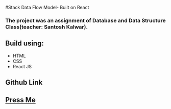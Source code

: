 #Stack Data Flow Model- Built on React

### The project was an assignment of Database and Data Structure Class(teacher: Santosh Kalwar).



## Build using:
* HTML
* CSS
* React JS


## Github Link
## [Press Me](https://github.com/Killerbee7/StackDataFlow_React.git)




